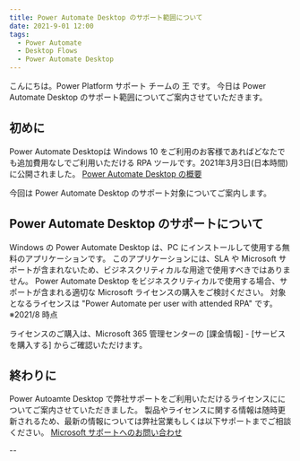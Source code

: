 ```yaml
---
title: Power Automate Desktop のサポート範囲について
date: 2021-9-01 12:00
tags:
  - Power Automate
  - Desktop Flows
  - Power Automate Desktop
---
```


こんにちは。Power Platform サポート チームの 王 です。
今日は Power Automate Desktop のサポート範囲についてご案内させていただきます。

<!-- more -->

## 初めに

Power Automate Desktopは Windows 10 をご利用のお客様であればどなたでも追加費用なしでご利用いただける RPA ツールです。2021年3月3日(日本時間)に公開されました。
[Power Automate Desktop の概要](https://docs.microsoft.com/ja-jp/power-automate/desktop-flows/introduction)

今回は Power Automate Desktop のサポート対象についてご案内します。

## Power Automate Desktop のサポートについて

Windows の Power Automate Desktop は、PC にインストールして使用する無料のアプリケーションです。
このアプリケーションには、SLA や Microsoft サポートが含まれないため、ビジネスクリティカルな用途で使用すべきではありません。
Power Automate Desktop をビジネスクリティカルで使用する場合、サポートが含まれる適切な Microsoft ライセンスの購入をご検討ください。
対象となるライセンスは "Power Automate per user with attended RPA" です。※2021/8 時点

ライセンスのご購入は、Microsoft 365 管理センターの [課金情報] - [サービスを購入する] からご確認いただけます。

## 終わりに

Power Autoamte Desktop で弊社サポートをご利用いただけるライセンスにについてご案内させていただきました。
製品やライセンスに関する情報は随時更新されるため、最新の情報については弊社営業もしくは以下サポートまでご相談ください。
[Microsoft サポートへのお問い合わせ](https://support.microsoft.com/ja-jp/contactus)

--